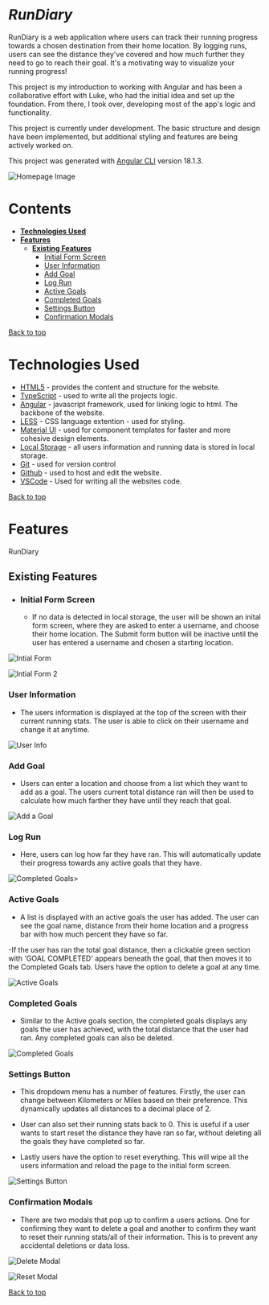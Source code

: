<!-- ## Development server

Run `ng serve` for a dev server. Navigate to `http://localhost:4200/`. The application will automatically reload if you change any of the source files. -->

# **_RunDiary_**

RunDiary is a web application where users can track their running progress towards a chosen destination from their home location. By logging runs, users can see the distance they've covered and how much further they need to go to reach their goal. It's a motivating way to visualize your running progress!

This project is my introduction to working with Angular and has been a collaborative effort with Luke, who had the initial idea and set up the foundation. From there, I took over, developing most of the app's logic and functionality.

This project is currently under development. The basic structure and design have been implemented, but additional styling and features are being actively worked on.

This project was generated with [Angular CLI](https://github.com/angular/angular-cli) version 18.1.3.

![Homepage Image](assets/Homepage.png)

# Contents

- [**Technologies Used**](#technologies-used)
- [**Features**](#features)
  - [**Existing Features**](#existing-features)
    - [Initial Form Screen](#initial-form-screen)
    - [User Information](#user-information)
    - [Add Goal](#add-goal)
    - [Log Run](#log-run)
    - [Active Goals](#active-goal)
    - [Completed Goals](#compeleted-goal)
    - [Settings Button](#settings-button)
    - [Confirmation Modals](#confirmation-modals)

[Back to top](#contents)

# Technologies Used

- [HTML5](https://html.spec.whatwg.org/) - provides the content and structure for the website.
- [TypeScript](https://www.typescriptlang.org/) - used to write all the projects logic.
- [Angular](https://angular.dev/) - javascript framework, used for linking logic to html. The backbone of the website.
- [LESS](https://lesscss.org/) - CSS language extention - used for styling.
- [Material UI](https://mui.com/material-ui/) - used for component templates for faster and more cohesive design elements.
- [Local Storage](https://developer.mozilla.org/en-US/docs/Web/API/Window/localStorage) - all users information and running data is stored in local storage.
- [Git](https://git-scm.com/) - used for version control
- [Github](https://github.com/) - used to host and edit the website.
- [VSCode](https://code.visualstudio.com/) - Used for writing all the websites code.

[Back to top](#contents)

# Features

RunDiary

## Existing Features

- ### Initial Form Screen

  - If no data is detected in local storage, the user will be shown an inital form screen, where they are asked to enter a username, and choose their home location. The Submit form button will be inactive until the user has entered a username and chosen a starting location.

![Intial Form](assets/initial-form.png)

![Intial Form 2](assets/initial-form2.png)

### User Information

- The users information is displayed at the top of the screen with their current running stats. The user is able to click on their username and change it at anytime.

![User Info](assets/user-info.png)

### Add Goal

- Users can enter a location and choose from a list which they want to add as a goal. The users current total distance ran will then be used to calculate how much farther they have until they reach that goal.

![Add a Goal](assets/add-goal.png)

### Log Run

- Here, users can log how far they have ran. This will automatically update their progress towards any active goals that they have.

![Completed Goals](assets/log-run.png)>

### Active Goals

- A list is displayed with an active goals the user has added. The user can see the goal name, distance from their home location and a progress bar with how much percent they have so far.

-If the user has ran the total goal distance, then a clickable green section with 'GOAL COMPLETED' appears beneath the goal, that then moves it to the Completed Goals tab. Users have the option to delete a goal at any time.

![Active Goals](assets/active-goals.png)

### Completed Goals

- Similar to the Active goals section, the completed goals displays any goals the user has achieved, with the total distance that the user had ran. Any completed goals can also be deleted.

![Completed Goals](assets/completed-goals.png)

### Settings Button

- This dropdown menu has a number of features. Firstly, the user can change between Kilometers or Miles based on their preference. This dynamically updates all distances to a decimal place of 2.

- User can also set their running stats back to 0. This is useful if a user wants to start reset the distance they have ran so far, without deleting all the goals they have completed so far.

- Lastly users have the option to reset everything. This will wipe all the users information and reload the page to the initial form screen.

![Settings Button](assets/settings-button.png)

### Confirmation Modals

- There are two modals that pop up to confirm a users actions. One for confirming they want to delete a goal and another to confirm they want to reset their running stats/all of their information. This is to prevent any accidental deletions or data loss.

![Delete Modal](assets/delete-modal.png)

![Reset Modal](assets/reset-modal.png)

[Back to top](#contents)

